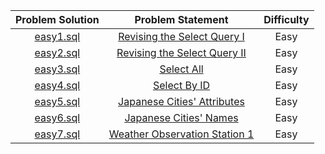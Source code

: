 |                           Problem Solution 	                               |                        Problem Statement                      |  Difficulty  |
|:--------------------------------------------------------------------------:|:-------------------------------------------------------------:|:----------:|
|[easy1.sql](https://github.com/abxhr/Coding-Problems/blob/main/HackerRank/SQL/easy1.sql)|[Revising the Select Query I](https://www.hackerrank.com/challenges/revising-the-select-query/problem)|Easy|
|[easy2.sql](https://github.com/abxhr/Coding-Problems/blob/main/HackerRank/SQL/easy2.sql)|[Revising the Select Query II](https://www.hackerrank.com/challenges/revising-the-select-query-2/problem)|Easy|
|[easy3.sql](https://github.com/abxhr/Coding-Problems/blob/main/HackerRank/SQL/easy3.sql)|[Select All](https://www.hackerrank.com/challenges/select-all-sql/problem)|Easy|
|[easy4.sql](https://github.com/abxhr/Coding-Problems/blob/main/HackerRank/SQL/easy4.sql)|[Select By ID](https://www.hackerrank.com/challenges/select-by-id/problem)|Easy|
|[easy5.sql](https://github.com/abxhr/Coding-Problems/blob/main/HackerRank/SQL/easy5.sql)|[Japanese Cities' Attributes](https://www.hackerrank.com/challenges/japanese-cities-attributes/problem)|Easy|
|[easy6.sql](https://github.com/abxhr/Coding-Problems/blob/main/HackerRank/SQL/easy6.sql)|[Japanese Cities' Names](https://www.hackerrank.com/challenges/japanese-cities-name/problem)|Easy|
|[easy7.sql](https://github.com/abxhr/Coding-Problems/blob/main/HackerRank/SQL/easy7.sql)|[Weather Observation Station 1](https://www.hackerrank.com/challenges/weather-observation-station-1/problem)|Easy|